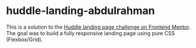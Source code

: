 # huddle-landing-abdulrahman
This is a solution to the [Huddle landing page challenge on Frontend Mentor](https://www.frontendmentor.io/challenges/huddle-landing-page-with-a-single-introductory-section-B_2Wvxgi0). The goal was to build a fully responsive landing page using pure CSS (Flexbox/Grid).
